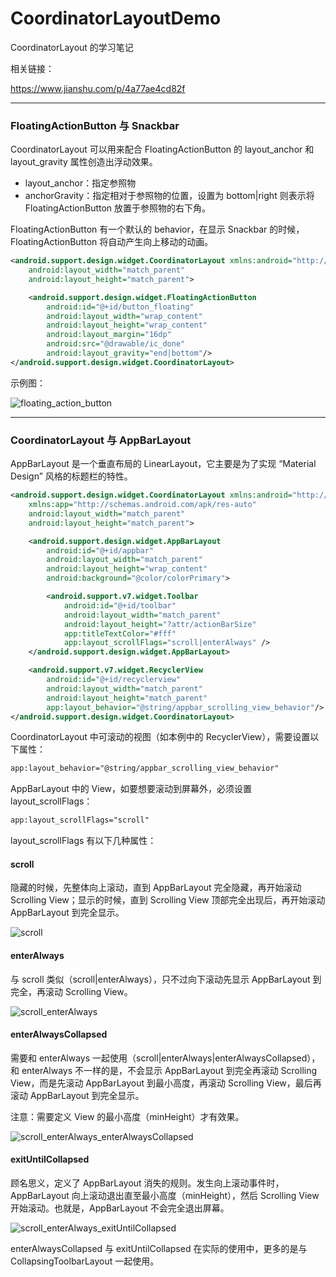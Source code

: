 # CoordinatorLayoutDemo

CoordinatorLayout 的学习笔记

相关链接：

<https://www.jianshu.com/p/4a77ae4cd82f>  

---

### FloatingActionButton 与 Snackbar

CoordinatorLayout 可以用来配合 FloatingActionButton 的 layout_anchor 和 layout_gravity 属性创造出浮动效果。

* layout_anchor：指定参照物
* anchorGravity：指定相对于参照物的位置，设置为 bottom|right 则表示将 FloatingActionButton 放置于参照物的右下角。

FloatingActionButton 有一个默认的 behavior，在显示 Snackbar 的时候，FloatingActionButton 将自动产生向上移动的动画。

```xml
<android.support.design.widget.CoordinatorLayout xmlns:android="http://schemas.android.com/apk/res/android"
    android:layout_width="match_parent"
    android:layout_height="match_parent">

    <android.support.design.widget.FloatingActionButton
        android:id="@+id/button_floating"
        android:layout_width="wrap_content"
        android:layout_height="wrap_content"
        android:layout_margin="16dp"
        android:src="@drawable/ic_done"
        android:layout_gravity="end|bottom"/>
</android.support.design.widget.CoordinatorLayout>
```

示例图：

![floating_action_button](https://github.com/cashow/AndroidTricks/blob/master/CoordinatorLayoutDemo/images/floating_action_button.gif)

---

### CoordinatorLayout 与 AppBarLayout

AppBarLayout 是一个垂直布局的 LinearLayout，它主要是为了实现 “Material Design” 风格的标题栏的特性。

```xml
<android.support.design.widget.CoordinatorLayout xmlns:android="http://schemas.android.com/apk/res/android"
    xmlns:app="http://schemas.android.com/apk/res-auto"
    android:layout_width="match_parent"
    android:layout_height="match_parent">

    <android.support.design.widget.AppBarLayout
        android:id="@+id/appbar"
        android:layout_width="match_parent"
        android:layout_height="wrap_content"
        android:background="@color/colorPrimary">

        <android.support.v7.widget.Toolbar
            android:id="@+id/toolbar"
            android:layout_width="match_parent"
            android:layout_height="?attr/actionBarSize"
            app:titleTextColor="#fff"
            app:layout_scrollFlags="scroll|enterAlways" />
    </android.support.design.widget.AppBarLayout>

    <android.support.v7.widget.RecyclerView
        android:id="@+id/recyclerview"
        android:layout_width="match_parent"
        android:layout_height="match_parent"
        app:layout_behavior="@string/appbar_scrolling_view_behavior"/>
</android.support.design.widget.CoordinatorLayout>
```

CoordinatorLayout 中可滚动的视图（如本例中的 RecyclerView），需要设置以下属性：

```xml
app:layout_behavior="@string/appbar_scrolling_view_behavior"
```

AppBarLayout 中的 View，如要想要滚动到屏幕外，必须设置 layout_scrollFlags：

```xml
app:layout_scrollFlags="scroll"
```

layout_scrollFlags 有以下几种属性：

#### scroll

隐藏的时候，先整体向上滚动，直到 AppBarLayout 完全隐藏，再开始滚动 Scrolling View；显示的时候，直到 Scrolling View 顶部完全出现后，再开始滚动 AppBarLayout 到完全显示。

![scroll](https://github.com/cashow/AndroidTricks/blob/master/CoordinatorLayoutDemo/images/scroll.gif)

#### enterAlways

与 scroll 类似（scroll|enterAlways），只不过向下滚动先显示 AppBarLayout 到完全，再滚动 Scrolling View。

![scroll_enterAlways](https://github.com/cashow/AndroidTricks/blob/master/CoordinatorLayoutDemo/images/scroll_enterAlways.gif)

#### enterAlwaysCollapsed

需要和 enterAlways 一起使用（scroll|enterAlways|enterAlwaysCollapsed），和 enterAlways 不一样的是，不会显示 AppBarLayout 到完全再滚动 Scrolling View，而是先滚动 AppBarLayout 到最小高度，再滚动 Scrolling View，最后再滚动 AppBarLayout 到完全显示。

注意：需要定义 View 的最小高度（minHeight）才有效果。

![scroll_enterAlways_enterAlwaysCollapsed](https://github.com/cashow/AndroidTricks/blob/master/CoordinatorLayoutDemo/images/scroll_enterAlways_enterAlwaysCollapsed.gif)

#### exitUntilCollapsed

顾名思义，定义了 AppBarLayout 消失的规则。发生向上滚动事件时，AppBarLayout 向上滚动退出直至最小高度（minHeight），然后 Scrolling View 开始滚动。也就是，AppBarLayout 不会完全退出屏幕。

![scroll_enterAlways_exitUntilCollapsed](https://github.com/cashow/AndroidTricks/blob/master/CoordinatorLayoutDemo/images/scroll_enterAlways_exitUntilCollapsed.gif)

enterAlwaysCollapsed 与 exitUntilCollapsed 在实际的使用中，更多的是与 CollapsingToolbarLayout 一起使用。
